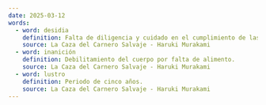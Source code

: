 ```yaml
---
date: 2025-03-12
words:
  - word: desidia
    definition: Falta de diligencia y cuidado en el cumplimiento de las obligaciones.
    source: La Caza del Carnero Salvaje - Haruki Murakami 
  - word: inanición
    definition: Debilitamiento del cuerpo por falta de alimento.
    source: La Caza del Carnero Salvaje - Haruki Murakami 
  - word: lustro
    definition: Periodo de cinco años.
    source: La Caza del Carnero Salvaje - Haruki Murakami 
---
```

